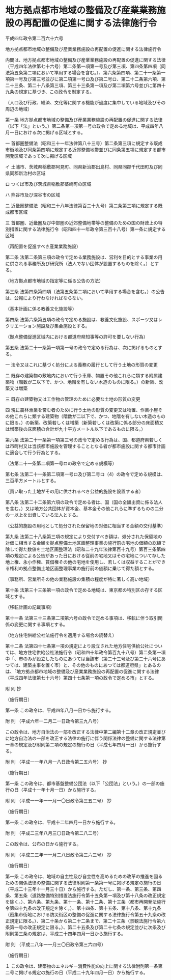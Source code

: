 # 地方拠点都市地域の整備及び産業業務施設の再配置の促進に関する法律施行令

平成四年政令第二百六十六号

地方拠点都市地域の整備及び産業業務施設の再配置の促進に関する法律施行令

内閣は、地方拠点都市地域の整備及び産業業務施設の再配置の促進に関する法律（平成四年法律第七十六号）第二条第一項第一号及び第三項、第四条第四項（同法第五条第二項において準用する場合を含む。）、第六条第四項、第二十一条第一項第一号及び第三号並びに第二項第一号ロ及び第二号ロ、第二十二条第六項、第二十三条、第二十八条第三項、第三十三条第一項及び第二項第六号並びに第四十九条の規定に基づき、この政令を制定する。

（人口及び行政、経済、文化等に関する機能が過度に集中している地域及びその周辺の地域）

第一条 地方拠点都市地域の整備及び産業業務施設の再配置の促進に関する法律（以下「法」という。）第二条第一項第一号の政令で定める地域は、平成四年八月一日における次に掲げる区域とする。

一 首都圏整備法（昭和三十一年法律第八十三号）第二条第三項に規定する既成市街地及び同条第四項に規定する近郊整備地帯並びに同条第五項に規定する都市開発区域であって次に掲げる区域

イ 土浦市、茨城県稲敷郡阿見町、同県新治郡出島村、同県同郡千代田町及び同県同郡新治村の区域

ロ つくば市及び茨城県稲敷郡茎崎町の区域

ハ 熊谷市及び深谷市の区域

二 近畿圏整備法（昭和三十八年法律第百二十九号）第二条第三項に規定する既成都市区域

三 首都圏、近畿圏及び中部圏の近郊整備地帯等の整備のための国の財政上の特別措置に関する法律施行令（昭和四十一年政令第三百十八号）第一条に規定する区域

（再配置を促進すべき産業業務施設）

第二条 法第二条第三項の政令で定める業務施設は、営利を目的とする事業の用に供される事務所及び研究所（法人でない団体が設置するものを除く。）とする。

（地方拠点都市地域の指定等に係る公告の方法）

第三条 法第四条第四項（法第五条第二項において準用する場合を含む。）の公告は、公報により行わなければならない。

（基本計画に係る教養文化施設等）

第四条 法第六条第五項の政令で定める施設は、教養文化施設、スポーツ又はレクリエーション施設及び集会施設とする。

（拠点整備促進区域内における都道府県知事等の許可を要しない行為）

第五条 法第二十一条第一項第一号の政令で定める行為は、次に掲げるものとする。

一 法令又はこれに基づく処分による義務の履行として行う土地の形質の変更

二 既存の建築物の敷地内において行う車庫、物置その他これらに類する附属建築物（階数が二以下で、かつ、地階を有しない木造のものに限る。）の新築、改築又は増築

三 既存の建築物又は工作物の管理のために必要な土地の形質の変更

四 現に農林漁業を営む者のために行う土地の形質の変更又は物置、作業小屋その他これらに類する建築物（階数が二以下で、かつ、地階を有しない木造のものに限る。）の新築、改築若しくは増築（新築若しくは改築に係る部分の床面積又は増築後の床面積の合計が九十平方メートル以下であるものに限る。）

第六条 法第二十一条第一項第三号の政令で定める行為は、国、都道府県若しくは市町村又は当該都市施設を管理することとなる者が都市施設に関する都市計画に適合して行う行為とする。

（法第二十一条第二項第一号ロの政令で定める規模等）

第七条 法第二十一条第二項第一号ロ及び第二号ロ（4）の政令で定める規模は、三百平方メートルとする。

（買い取った土地がその用に供されるべき公益的施設を設置する者）

第八条 法第二十二条第六項の政令で定める者は、国（国の全額出資に係る法人を含む。）又は地方公共団体が資本金、基本金その他これらに準ずるものの二分の一以上を出資している法人とする。

（公益的施設の用地として処分された保留地の対価に相当する金額の交付基準）

第九条 法第二十八条第三項の規定により交付すべき額は、処分された保留地の対価に相当する金額を拠点整備土地区画整理事業の施行前の宅地の価額の総額で除して得た数値を土地区画整理法（昭和二十九年法律第百十九号）第百三条第四項の規定による公告があった日における従前の宅地又はその宅地について存した地上権、永小作権、賃借権その他の宅地を使用し、若しくは収益することができる権利の拠点整備土地区画整理事業の施行前の価額に乗じて得た額とする。

（事務所、営業所その他の業務施設の集積の程度が特に著しく高い地域）

第十条 法第三十三条第一項の政令で定める地域は、東京都の特別区の存する区域とする。

（移転計画の記載事項）

第十一条 法第三十三条第二項第六号の政令で定める事項は、移転に伴う取引関係の変更に関する事項とする。

（地方住宅供給公社法施行令を適用する場合の読替え）

第十二条 法第四十七条第一項の規定により設立された地方住宅供給公社については、地方住宅供給公社法施行令（昭和四十年政令第百九十八号）第二条第一項中「、市のみが設立したものにあつては当該市（第二十三号及び第二十六号にあつては、建築主事を置く市）と、その他のものにあつては都道府県」とあるのは、「地方拠点都市地域の整備及び産業業務施設の再配置の促進に関する法律（平成四年法律第七十六号）第四十七条第一項の政令で定める市」とする。

附 則 抄

（施行期日）

第一条 この政令は、平成四年八月一日から施行する。

附 則 （平成六年一二月二一日政令第三九八号）

この政令は、地方自治法の一部を改正する法律中第二編第十二章の改正規定並びに地方自治法の一部を改正する法律の施行に伴う関係法律の整備に関する法律第一章の規定及び附則第二項の規定の施行の日（平成七年四月一日）から施行する。

附 則 （平成一一年八月一八日政令第二五六号） 抄

（施行期日）

第一条 この政令は、都市基盤整備公団法（以下「公団法」という。）の一部の施行の日（平成十一年十月一日）から施行する。

附 則 （平成一一年一一月一〇日政令第三五二号） 抄

（施行期日）

第一条 この政令は、平成十二年四月一日から施行する。

附 則 （平成二三年八月三〇日政令第二八二号）

この政令は、公布の日から施行する。

附 則 （平成二三年一一月二八日政令第三六三号） 抄

（施行期日）

第一条 この政令は、地域の自主性及び自立性を高めるための改革の推進を図るための関係法律の整備に関する法律附則第一条第一号に掲げる規定の施行の日（平成二十三年十一月三十日）から施行する。ただし、第一条、第三条、第四条、第五条（道路整備特別措置法施行令第十五条第一項及び第十八条の改正規定を除く。）、第六条、第九条、第十一条、第十二条、第十三条（都市再開発法施行令第四十九条の改正規定を除く。）、第十四条、第十五条、第十八条、第十九条（密集市街地における防災街区の整備の促進に関する法律施行令第五十九条の改正規定に限る。）、第二十条から第二十二条まで、第二十三条（景観法施行令第六条第一号の改正規定に限る。）、第二十五条及び第二十七条の規定並びに次条及び附則第三条の規定は、平成二十四年四月一日から施行する。

附 則 （平成二八年一一月三〇日政令第三六四号）

（施行期日）

１ この政令は、建築物のエネルギー消費性能の向上に関する法律附則第一条第二号に掲げる規定の施行の日（平成二十九年四月一日）から施行する。
